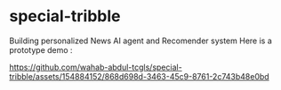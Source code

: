 # special-tribble
Building personalized News AI agent and Recomender system
Here is a prototype demo : 


https://github.com/wahab-abdul-tcgls/special-tribble/assets/154884152/868d698d-3463-45c9-8761-2c743b48e0bd


